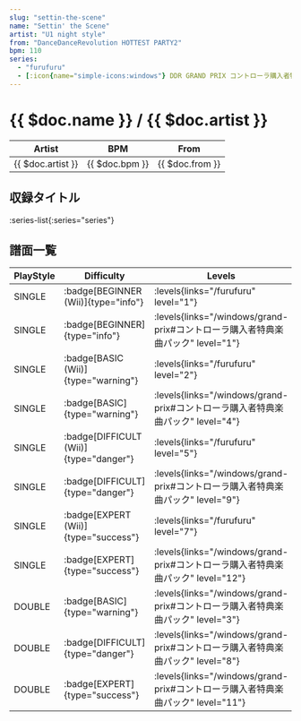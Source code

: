 ```yaml
---
slug: "settin-the-scene"
name: "Settin' the Scene"
artist: "U1 night style"
from: "DanceDanceRevolution HOTTEST PARTY2"
bpm: 110
series:
  - "furufuru"
  - [:icon{name="simple-icons:windows"} DDR GRAND PRIX コントローラ購入者特典楽曲パック](/windows/grand-prix#コントローラ購入者特典楽曲パック)
---
```


# {{ $doc.name }} / {{ $doc.artist }}

|Artist|BPM|From|
|------|---|----|
|{{ $doc.artist }}|{{ $doc.bpm }}|{{ $doc.from }}|

## 収録タイトル

:series-list{:series="series"}

## 譜面一覧

|PlayStyle|Difficulty|Levels|Notes|Movie|
|---------|----------|------|-----|-----|
|SINGLE| :badge[BEGINNER (Wii)]{type="info"}| :levels{links="/furufuru" level="1"}|43/0||
|SINGLE| :badge[BEGINNER]{type="info"}| :levels{links="/windows/grand-prix#コントローラ購入者特典楽曲パック" level="1"}|39/4||
|SINGLE| :badge[BASIC (Wii)]{type="warning"}| :levels{links="/furufuru" level="2"}|114/0||
|SINGLE| :badge[BASIC]{type="warning"}| :levels{links="/windows/grand-prix#コントローラ購入者特典楽曲パック" level="4"}|75/12||
|SINGLE| :badge[DIFFICULT (Wii)]{type="danger"}| :levels{links="/furufuru" level="5"}|174/2||
|SINGLE| :badge[DIFFICULT]{type="danger"}| :levels{links="/windows/grand-prix#コントローラ購入者特典楽曲パック" level="9"}|201/4||
|SINGLE| :badge[EXPERT (Wii)]{type="success"}| :levels{links="/furufuru" level="7"}|312/2||
|SINGLE| :badge[EXPERT]{type="success"}| :levels{links="/windows/grand-prix#コントローラ購入者特典楽曲パック" level="12"}|321/4||
|DOUBLE| :badge[BASIC]{type="warning"}| :levels{links="/windows/grand-prix#コントローラ購入者特典楽曲パック" level="3"}|75/12||
|DOUBLE| :badge[DIFFICULT]{type="danger"}| :levels{links="/windows/grand-prix#コントローラ購入者特典楽曲パック" level="8"}|185/4||
|DOUBLE| :badge[EXPERT]{type="success"}| :levels{links="/windows/grand-prix#コントローラ購入者特典楽曲パック" level="11"}|308/4||
